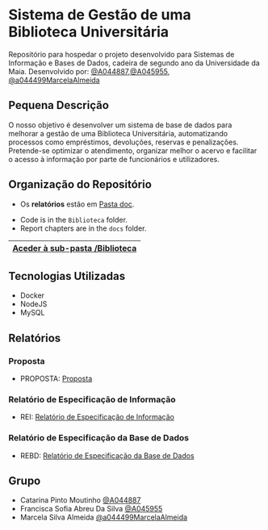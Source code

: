 # Sistema de Gestão de uma Biblioteca Universitária

Repositório para hospedar o projeto desenvolvido para Sistemas de Informação e Bases de Dados, cadeira de segundo ano da Universidade da Maia. Desenvolvido por: [@A044887](https://github.com/A044887),[@A045955](https://github.com/A045955), [@a044499MarcelaAlmeida](https://github.com/a044499MarcelaAlmeida)

## Pequena Descrição

O nosso objetivo é desenvolver um sistema de base de dados para melhorar a gestão de uma Biblioteca Universitária, automatizando processos como empréstimos, devoluções, reservas e penalizações. Pretende-se optimizar o atendimento, organizar melhor o acervo e facilitar o acesso à informação por parte de funcionários e utilizadores.

## Organização do Repositório

* Os **relatórios** estão em [Pasta doc](doc/).
- Code is in the `Biblioteca` folder.
- Report chapters are in the `docs` folder.

| [Aceder à sub-pasta /Biblioteca](Biblioteca/) |
|:----------------------------------:|

## Tecnologias Utilizadas 

* Docker
* NodeJS
* MySQL

## Relatórios

### Proposta
* PROPOSTA: [Proposta](doc/REI/proposta.md)
### Relatório de Especificação de Informação
* REI: [Relatório de Especificação de Informação](doc/REI/rei00.md)
### Relatório de Especificação da Base de Dados
* REBD: [Relatório de Especificação da Base de Dados](doc/REBD/rebd00.md)

## Grupo
* Catarina Pinto Moutinho [@A044887](https://github.com/A044887)
* Francisca Sofia Abreu Da Silva [@A045955](https://github.com/A045955)
* Marcela Silva Almeida [@a044499MarcelaAlmeida](https://github.com/a044499MarcelaAlmeida)
